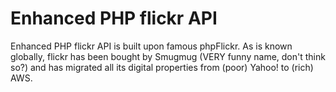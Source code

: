 # Enhanced PHP flickr API
Enhanced PHP flickr API is built upon famous phpFlickr. As is known globally, flickr has been bought by Smugmug (VERY funny name, don't think so?) and has migrated all its digital properties from (poor) Yahoo! to (rich) AWS.
